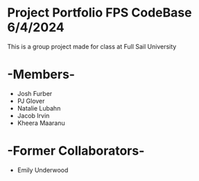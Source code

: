 # Project Portfolio FPS CodeBase 6/4/2024
This is a group project made for class at Full Sail University 

# -Members-
* Josh Furber
* PJ Glover
* Natalie Lubahn
* Jacob Irvin
* Kheera Maaranu

# -Former Collaborators-
* Emily Underwood
